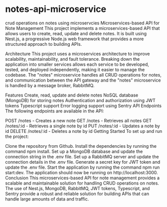 # notes-api-microservice
crud operations on notes using microservcies
Microservices-based API for Note Management
This project implements a microservices-based API that allows users to create, read, update and delete notes. It is built using Nest.js, a progressive Node.js web framework that provides a more structured approach to building APIs.

Architecture
This project uses a microservices architecture to improve scalability, maintainability, and fault tolerance. Breaking down the application into smaller services allows each service to be developed, tested, and deployed independently, making it easier to manage the codebase. The "notes" microservice handles all CRUD operations for notes, and communication between the API gateway and the "notes" microservice is handled by a message broker, RabbitMQ.

Features
Create, read, update and delete notes
NoSQL database (MongoDB) for storing notes
Authentication and authorization using JWT tokens
Typescript support
Error logging support using Sentry
API Endpoints
The following endpoints are available in the API:

POST /notes - Creates a new note
GET /notes - Retrieves all notes
GET /notes/:id - Retrieves a single note by id
PUT /notes/:id - Updates a note by id
DELETE /notes/:id - Deletes a note by id
Getting Started
To set up and run the project:

Clone the repository from Github.
Install the dependencies by running the command npm install.
Set up a MongoDB database and update the connection string in the .env file.
Set up a RabbitMQ server and update the connection details in the .env file.
Generate a secret key for JWT token and update the .env file.
Start the application by running the command npm run start:dev.
The application should now be running on http://localhost:3000.
Conclusion
This microservices-based API for note management provides a scalable and maintainable solution for handling CRUD operations on notes. The use of Nest.js, MongoDB, RabbitMQ, JWT tokens, Typescript, and Sentry provide a robust and reliable solution for building APIs that can handle large amounts of data and traffic.
